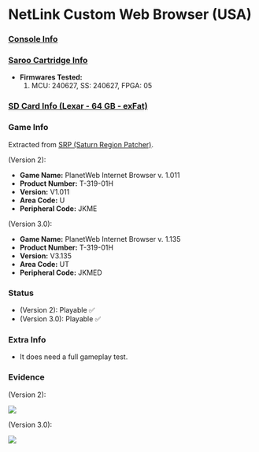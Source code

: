 # NetLink Custom Web Browser (USA)

### [Console Info](../../../../Info/Consoles/VA13/README.md)

### [Saroo Cartridge Info](../../../../Info/Cartridges/RetroGameParadiseStore/1.32F/README.md)

- <b>Firmwares Tested:</b>
  1. MCU: 240627, SS: 240627, FPGA: 05

### [SD Card Info (Lexar - 64 GB - exFat)](../../../../Info/SdCards/Lexar/64GB/exfat/README.md)

### Game Info

Extracted from [SRP (Saturn Region Patcher)](https://segaxtreme.net/resources/saturn-region-patcher.81/download).

(Version 2):

- <b>Game Name:</b> PlanetWeb Internet Browser v. 1.011
- <b>Product Number:</b> T-319-01H
- <b>Version:</b> V1.011
- <b>Area Code:</b> U
- <b>Peripheral Code:</b> JKME

(Version 3.0):

- <b>Game Name:</b> PlanetWeb Internet Browser v. 1.135
- <b>Product Number:</b> T-319-01H
- <b>Version:</b> V3.135
- <b>Area Code:</b> UT
- <b>Peripheral Code:</b> JKMED

### Status

- (Version 2): Playable :white_check_mark:
- (Version 3.0): Playable :white_check_mark:

### Extra Info

- It does need a full gameplay test.

### Evidence

(Version 2):

[![](https://img.youtube.com/vi/uB1Bj8qnpBQ/0.jpg)](https://www.youtube.com/watch?v=uB1Bj8qnpBQ)

(Version 3.0):

[![](https://img.youtube.com/vi/yGe9DGYEZbA/0.jpg)](https://www.youtube.com/watch?v=yGe9DGYEZbA)
